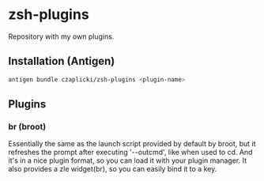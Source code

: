 # zsh-plugins

Repository with my own plugins.

## Installation (Antigen)
```zsh
antigen bundle czaplicki/zsh-plugins <plugin-name>
```

## Plugins

### br (broot)

Essentially the same as the launch script provided by default by broot,
but it refreshes the prompt after executing '--outcmd', like when used to cd.
And it's in a nice plugin format, so you can load it with your plugin manager.
It also provides a zle widget(br), so you can easily bind it to a key.
